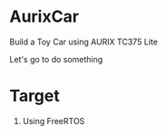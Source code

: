 # AurixCar

Build a Toy Car using AURIX TC375 Lite

Let's go to do something

# Target

1. Using FreeRTOS
